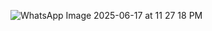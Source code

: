 ![WhatsApp Image 2025-06-17 at 11 27 18 PM](https://github.com/user-attachments/assets/6b663806-1300-4409-9c2a-7b4f86a3114d)
